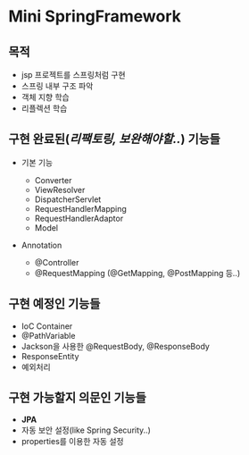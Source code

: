# Mini SpringFramework

## 목적
* jsp 프로젝트를 스프링처럼 구현
* 스프링 내부 구조 파악
* 객체 지향 학습
* 리플렉션 학습

## 구현 완료된(*리팩토링, 보완해야할..*) 기능들
* 기본 기능
    * Converter
    * ViewResolver
    * DispatcherServlet
    * RequestHandlerMapping
    * RequestHandlerAdaptor
    * Model

* Annotation
    * @Controller
    * @RequestMapping (@GetMapping, @PostMapping 등..)
    

## 구현 예정인 기능들
* IoC Container
* @PathVariable
* Jackson을 사용한 @RequestBody, @ResponseBody
* ResponseEntity
* 예외처리

## 구현 가능할지 의문인 기능들
* **JPA**
* 자동 보안 설정(like Spring Security..)
* properties를 이용한 자동 설정